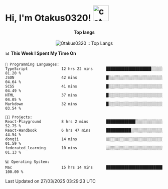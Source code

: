 <h1> Hi, I'm Otakus0320! <img src="https://media.giphy.com/media/mGcNjsfWAjY5AEZNw6/giphy.gif" width="50" alt="cat"></h1>

<h4 align="center">Top langs</h4>

<p align="center"><img src="https://github-readme-stats.vercel.app/api/top-langs/?username=Otakus0320&langs_count=10&theme=tokyonight&layout=compact&timestamp={{random_number}}" alt="Otakus0320 :: Top Langs" /></p>

<!--START_SECTION:waka-->
📊 **This Week I Spent My Time On** 

```text
💬 Programming Languages: 
TypeScript               12 hrs 22 mins      ████████████████████░░░░░   81.20 % 
JSON                     42 mins             █░░░░░░░░░░░░░░░░░░░░░░░░   04.64 % 
SCSS                     41 mins             █░░░░░░░░░░░░░░░░░░░░░░░░   04.49 % 
HTML                     37 mins             █░░░░░░░░░░░░░░░░░░░░░░░░   04.05 % 
Markdown                 32 mins             █░░░░░░░░░░░░░░░░░░░░░░░░   03.54 % 

🐱‍💻 Projects: 
React-Playground         8 hrs 2 mins        █████████████░░░░░░░░░░░░   52.75 % 
React-Handbook           6 hrs 47 mins       ███████████░░░░░░░░░░░░░░   44.54 % 
dongji                   14 mins             ░░░░░░░░░░░░░░░░░░░░░░░░░   01.59 % 
federated_learning       10 mins             ░░░░░░░░░░░░░░░░░░░░░░░░░   01.13 % 

💻 Operating System: 
Mac                      15 hrs 14 mins      █████████████████████████   100.00 % 
```


 Last Updated on 27/03/2025 03:29:23 UTC
<!--END_SECTION:waka-->
